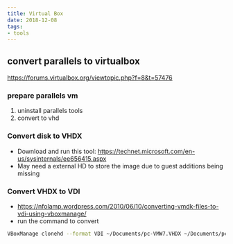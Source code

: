 ```yaml
---
title: Virtual Box
date: 2018-12-08
tags:
- tools
---
```


## convert parallels to virtualbox

https://forums.virtualbox.org/viewtopic.php?f=8&t=57476

### prepare parallels vm

1. uninstall parallels tools
2. convert to vhd

### Convert disk to VHDX

* Download and run this tool: https://technet.microsoft.com/en-us/sysinternals/ee656415.aspx
* May need a external HD to store the image due to guest additions being missing

### Convert VHDX to VDI

* https://nfolamp.wordpress.com/2010/06/10/converting-vmdk-files-to-vdi-using-vboxmanage/
* run the command to convert

```bash
VBoxManage clonehd --format VDI ~/Documents/pc-VMW7.VHDX ~/Documents/pc-VMW7.vdi

```
